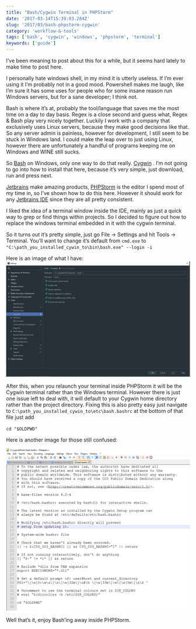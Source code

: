 ```yaml
---
title: "Bash/Cygwin Terminal in PHPStorm"
date: '2017-03-14T15:39:03.284Z'
slug: '2017/03/bash-phpstorm-cygwin'
category: 'workflow-&-tools'
tags: ['bash', 'cygwin', 'windows', 'phpstorm', 'terminal']
keywords: ['guide']
---
```

I’ve been meaning to post about this for a while, but it seems hard lately to make time to post here.

I personally hate windows shell, in my mind it is utterly useless. If I’m ever using it I’m probably not in a good mood. Powershell makes me laugh, like I’m sure it has some uses for people who for some insane reason run Windows servers, but for a sane developer; I think not.

Bash is where it’s at, probably the tool/language that saves me the most time on a day to day basis. Regex is a close second and guess what, Regex & Bash play very nicely together. Luckily I work with a company that exclusively uses Linux servers, because they make good decisions like that. So any server admin is painless, however for development, I still seem to be stuck in Windows land. I could make the leap over to just using Linux, however there are unfortunately a handful of programs keeping me on Windows and WINE still sucks.

So [Bash](https://www.gnu.org/software/bash/) on Windows, only one way to do that really. [Cygwin](https://www.cygwin.com/) . I’m not going to go into how to install that here, because it’s very simple, just download, run and press next.

[Jetbrains](https://www.jetbrains.com/) make amazing products, [PHPStorm](https://www.jetbrains.com/phpstorm/) is the editor I spend most of my time in, so I’ve shown how to do this here. However it should work for any [Jetbrains IDE](https://www.jetbrains.com/) since they are all pretty consistent.

I liked the idea of a terminal window inside the IDE, mainly as just a quick way to grep or find things within projects. So I decided to figure out how to replace the windows terminal embedded in it with the cygwin terminal.

So it turns out it’s pretty simple, just go File -> Settings and hit Tools -> Terminal. You’ll want to change it’s default from `cmd.exe` to `"C:\path_you_installed_cywin_to\bin\bash.exe" --login -i`

Here is an image of what I have:
![phpstorm.png](images/phpstorm.png)

After this, when you relaunch your terminal inside PHPStorm it will be the Cygwin terminal rather than the Windows terminal. However there is just one issue left to deal with, it will default to your Cygwin home directory rather than the project directory. Fixing this is also pretty easy just navigate to `C:\path_you_installed_cywin_to\etc\bash.bashrc` at the bottom of that file just add

`cd "$OLDPWD"`

Here is another image for those still confused:

![script.png](images/script.png)

Well that’s it, enjoy Bash’ing away inside PHPStorm.